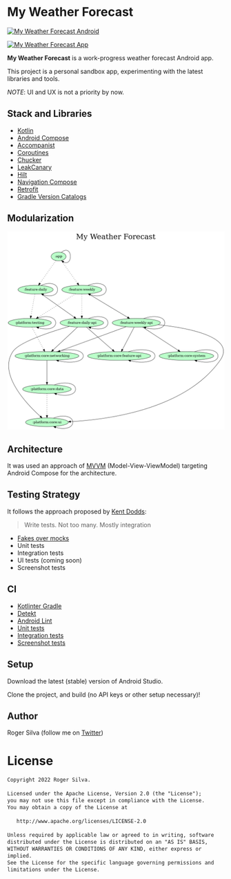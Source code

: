 # My Weather Forecast

[![My Weather Forecast Android](https://github.com/orogersilva/myweatherforecast/actions/workflows/ci.yml/badge.svg)](https://github.com/orogersilva/myweatherforecast/actions/workflows/ci.yml)

[![My Weather Forecast App](https://cdn.loom.com/sessions/thumbnails/26daaf99e5c64ee5aef66c5cd7d1f93b-with-play.gif)](https://www.loom.com/share/26daaf99e5c64ee5aef66c5cd7d1f93b "My Weather Forecast App")

**My Weather Forecast** is a work-progress weather forecast Android app.

This project is a personal sandbox app, experimenting with the latest libraries and tools.

*NOTE*: UI and UX is not a priority by now.

## Stack and Libraries

- [Kotlin](https://kotlinlang.org/)
- [Android Compose](https://developer.android.com/jetpack/compose)
- [Accompanist](https://google.github.io/accompanist/)
- [Coroutines](https://developer.android.com/kotlin/coroutines)
- [Chucker](https://github.com/ChuckerTeam/chucker)
- [LeakCanary](https://github.com/square/leakcanary)
- [Hilt](https://developer.android.com/training/dependency-injection/hilt-android)
- [Navigation Compose](https://developer.android.com/jetpack/compose/navigation)
- [Retrofit](https://github.com/square/retrofit)
- [Gradle Version Catalogs](https://docs.gradle.org/current/userguide/platforms.html)

## Modularization

![](gradle/dependency-graph/project.dot.png)

## Architecture

It was used an approach of [MVVM](https://developer.android.com/topic/architecture) 
(Model-View-ViewModel) targeting Android Compose for the architecture.

## Testing Strategy

It follows the approach proposed by [Kent Dodds](https://kentcdodds.com/blog/write-tests):

> Write tests. Not too many. Mostly integration

- [Fakes over mocks](https://blog.pragmatists.com/test-doubles-fakes-mocks-and-stubs-1a7491dfa3da)
- Unit tests
- Integration tests
- UI tests (coming soon)
- Screenshot tests

## CI

- [Kotlinter Gradle](https://github.com/jeremymailen/kotlinter-gradle)
- [Detekt](https://github.com/detekt/detekt)
- [Android Lint](https://developer.android.com/studio/write/lint)
- [Unit tests](https://developer.android.com/training/testing/local-tests)
- [Integration tests](https://developer.android.com/training/testing/fundamentals)
- [Screenshot tests](https://github.com/cashapp/paparazzi)

## Setup

Download the latest (stable) version of Android Studio.

Clone the project, and build (no API keys or other setup necessary)!

## Author

Roger Silva (follow me on [Twitter](https://twitter.com/orogersilva))

License
=======

    Copyright 2022 Roger Silva.

    Licensed under the Apache License, Version 2.0 (the "License");
    you may not use this file except in compliance with the License.
    You may obtain a copy of the License at

       http://www.apache.org/licenses/LICENSE-2.0

    Unless required by applicable law or agreed to in writing, software
    distributed under the License is distributed on an "AS IS" BASIS,
    WITHOUT WARRANTIES OR CONDITIONS OF ANY KIND, either express or implied.
    See the License for the specific language governing permissions and
    limitations under the License.